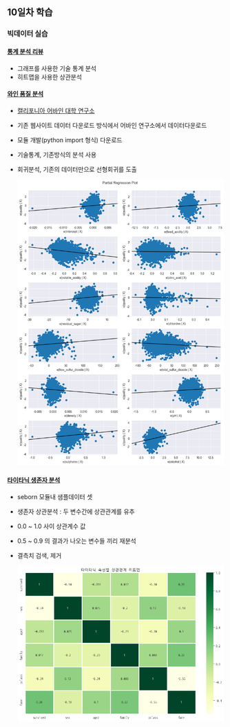 ## 10일차 학습

### 빅데이터 실습

#### [통계 분석 리뷰]()
- 그래프를 사용한 기술 통계 분석
- 히트맵을 사용한 상관분석

#### [와인 품질 분석]()
- [캘리포니아 어바인 대학 연구소](https://archive.ics.uci.edu/dataset/186/wine+quality)
- 기존 웹사이트 데이터 다운로드 방식에서 어바인 연구소에서 데이터다운로드
- 모듈 개발(python import 형식) 다운로드
- 기술통계, 기존방식의 분석 사용
- 회귀분석, 기존의 데이터만으로 선형회귀를 도출

  ![회귀분석 시각화](https://raw.githubusercontent.com/simwh123/bigdata-analysis-2024/main/images/ba011.png)

#### [타이타닉 생존자 분석]()
- seborn 모듈내 샘플데이터 셋
- 생존자 상관분석 : 두 변수간에 상관관계를 유추
- 0.0 ~ 1.0 사이 상관계수 값
- 0.5 ~ 0.9 의 결과가 나오는 변수들 끼리 재분석
- 결측치 검색, 제거

  ![타이타닉 생존자 상관분석 시각화](https://raw.githubusercontent.com/simwh123/bigdata-analysis-2024/main/images/ba012.png)